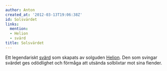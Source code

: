 ```yaml
---
author: Anton
created_at: '2012-03-13T19:06:38Z'
id: Solsvärdet
links:
  mention:
  - Helion
  - svärd
title: Solsvärdet
---
```


Ett legendariskt [svärd] som skapats av solguden [Helion]. Den som svingar svärdet ges odödlighet
och förmåga att utsända solblixtar mot sina fiender.

  [svärd]: svärd
  [Helion]: Helion
